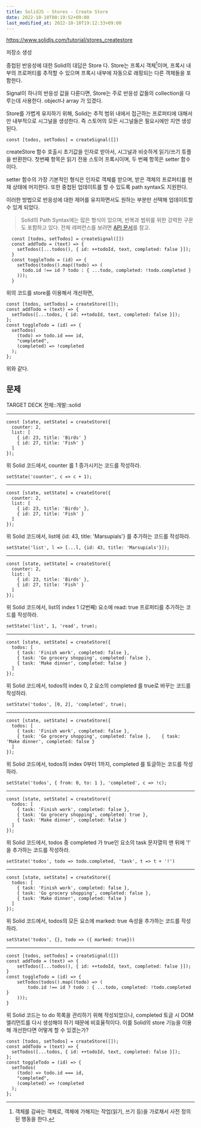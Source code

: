 ```yaml
---
title: SolidJS - Stores - Create Store
date: 2022-10-10T00:19:52+09:00
last_modified_at: 2022-10-10T19:12:33+09:00
---
```


https://www.solidjs.com/tutorial/stores_createstore

저장소 생성

중첩된 반응성에 대한 Solid의 대답은 Store 다. Store는 프록시 객체[^프록시]이며, 프록시 내부의 프로퍼티를 추적할 수 있으며 프록시 내부에 자동으로 래핑되는 다른 객체들을 포함한다.


[^프록시]: 객체를 감싸는 객체로, 객체에 가해지는 작업(읽기, 쓰기 등)을 가로채서 사전 정의된 행동을 한다. 

Signal이 하나의 반응성 값을 다룬다면, Store는 주로 반응성 값들의 collection을 다루는데 사용한다. object나 array 가 있겠다.

Store를 가볍게 유지하기 위해, Solid는 추적 범위 내에서 접근하는 프로퍼티에 대해서만 내부적으로 시그널을 생성한다. 즉 스토어의 모든 시그널들은 필요시에만 지연 생성된다.

```tsx
const [todos, setTodos] = createSignal([])
```

createStore 함수 호출시 초기값을 인자로 받아서, 시그널과 비슷하게 읽기/쓰기 튜플을 반환한다. 첫번째 항목은 읽기 전용 스토어 프록시이며, 두 번째 항목은 setter 함수이다.

setter 함수의 가장 기본적인 형식은 인자로 객체를 받으며, 받은 객체의 프로퍼티를 현재 상태에 머지한다. 또한 중첩된 업데이트를 할 수 있도록 path syntax도 지원한다.

이러한 방법으로 반응성에 대한 제어를 유지하면서도 원하는 부분만 선택해 업데이트할 수 있게 되었다.

> Solid의 Path Syntax에는 많은 형식이 있으며, 반복과 범위를 위한 강력한 구문도 포함하고 있다. 전체 레퍼런스를 보려면 [API 문서](https://www.solidjs.com/docs/latest/api#updating-stores)를 참고.

```tsx
  const [todos, setTodos] = createSignal([])
  const addTodo = (text) => {
    setTodos([...todos(), { id: ++todoId, text, completed: false }]);
  }
  const toggleTodo = (id) => {
    setTodos(todos().map((todo) => (
      todo.id !== id ? todo : { ...todo, completed: !todo.completed }
    )));
  }
```

위의 코드를 store를 이용해서 개선하면,

```tsx
const [todos, setTodos] = createStore([]);
const addTodo = (text) => {
  setTodos([...todos, { id: ++todoId, text, completed: false }]);
};
const toggleTodo = (id) => {
  setTodos(
    (todo) => todo.id === id,
    "completed",
    (completed) => !completed
  );
};
```

위와 같다.

## 문제

TARGET DECK
전체::개발::solid

---

<!--ankiQ-->

```tsx
const [state, setState] = createStore({
  counter: 2,
  list: [
    { id: 23, title: 'Birds' }
    { id: 27, title: 'Fish' }
  ]
});
```

위 Solid 코드에서, counter 를 1 증가시키는 코드를 작성하라.

<!--ankiA-->

```tsx
setState('counter', c => c + 1);
```

<!--ankiE-->
<!--ID: 1665038687117-->


---

<!--ankiQ-->

```tsx
const [state, setState] = createStore({
  counter: 2,
  list: [
    { id: 23, title: 'Birds' },
    { id: 27, title: 'Fish' }
  ]
});
```

위 Solid 코드에서, list에 {id: 43, title: 'Marsupials'} 를 추가하는 코드를 작성하라.

<!--ankiA-->

```tsx
setState('list', l => [...l, {id: 43, title: 'Marsupials'}]);
```

<!--ankiE-->
<!--ID: 1665038687160-->

---

<!--ankiQ-->

```tsx
const [state, setState] = createStore({
  counter: 2,
  list: [
    { id: 23, title: 'Birds' },
    { id: 27, title: 'Fish' }
  ]
});
```

위 Solid 코드에서, list의 index 1 (2번째) 요소에 read: true 프로퍼티를 추가하는 코드를 작성하라.

<!--ankiA-->

```tsx
setState('list', 1, 'read', true);
```

<!--ankiE-->
<!--ID: 1665038687168-->

---

<!--ankiQ-->

```tsx
const [state, setState] = createStore({
  todos: [
    { task: 'Finish work', completed: false },
    { task: 'Go grocery shopping', completed: false },
    { task: 'Make dinner', completed: false }
  ]
});
```

위 Solid 코드에서, todos의 index 0, 2 요소의 completed 를 true로 바꾸는 코드를 작성하라.

<!--ankiA-->

```tsx
setState('todos', [0, 2], 'completed', true);
```

<!--ankiE-->
<!--ID: 1665038687173-->

---

<!--ankiQ-->

```tsx
const [state, setState] = createStore({
  todos: [
    { task: 'Finish work', completed: false },
    { task: 'Go grocery shopping', completed: false },    { task: 'Make dinner', completed: false }
  ]
});
```

위 Solid 코드에서, todos의 index 0부터 1까지,  completed 를 토글하는 코드를 작성하라.

<!--ankiA-->

```tsx
setState('todos', { from: 0, to: 1 }, 'completed', c => !c);
```

<!--ankiE-->
<!--ID: 1665038687177-->

---

<!--ankiQ-->

```tsx
const [state, setState] = createStore({
  todos: [
    { task: 'Finish work', completed: false },
    { task: 'Go grocery shopping', completed: true },
    { task: 'Make dinner', completed: false }
  ]
});
```

위 Solid 코드에서,  todos 중 completed 가 true인 요소의 task 문자열의 맨 뒤에 '!' 을 추가하는 코드를 작성하라.

<!--ankiA-->

```tsx
setState('todos', todo => todo.completed, 'task', t => t + '!')
```

<!--ankiE-->
<!--ID: 1665038687181-->

---

<!--ankiQ-->

```tsx
const [state, setState] = createStore({
  todos: [
    { task: 'Finish work', completed: false },
    { task: 'Go grocery shopping', completed: false },
    { task: 'Make dinner', completed: false }
  ]
});
```

위 Solid 코드에서, todos의 모든 요소에 marked: true 속성을 추가하는 코드를 작성하라.

<!--ankiA-->

```tsx
setState('todos', {}, todo => ({ marked: true}))
```

<!--ankiE-->
<!--ID: 1665038687186-->

---

<!--ankiQ-->

```tsx
const [todos, setTodos] = createSignal([])
const addTodo = (text) => {
	setTodos([...todos(), { id: ++todoId, text, completed: false }]);
}
const toggleTodo = (id) => {
	setTodos(todos().map((todo) => (
		todo.id !== id ? todo : { ...todo, completed: !todo.completed }
	)));
}
```

위 Solid 코드는 to do 목록을 관리하기 위해 작성되었으나, completed 토글 시 DOM 엘리먼트를 다시 생성해야 하기 때문에 비효율적이다. 이를 Solid의 store 기능을 이용해 개선한다면 어떻게 할 수 있겠는가?

<!--ankiA-->

```tsx
const [todos, setTodos] = createStore([]);
const addTodo = (text) => {
  setTodos([...todos, { id: ++todoId, text, completed: false }]);
};
const toggleTodo = (id) => {
  setTodos(
    (todo) => todo.id === id,
    "completed",
    (completed) => !completed
  );
};
```

<!--ankiE-->
<!--ID: 1665038687191-->
